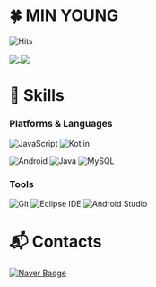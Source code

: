 # 🍀 MIN YOUNG

![Hits](https://hits.seeyoufarm.com/api/count/incr/badge.svg?url=https%3A%2F%2Fgithub.com%2Fcodingmy&count_bg=%23FFDAC7&title_bg=%23FFADAD&icon=&icon_color=%23E7E7E7&title=hits&edge_flat=false)

<a href="https://github.com/anuraghazra/github-readme-stats">
  <img align="center" src="https://github-readme-stats.vercel.app/api?username=codingmy&show_icons=true&theme=shadow_blue&show_icons=true" />
</a>
<a href="https://github.com/anuraghazra/convoychat">
  <img align="center" src="https://github-readme-stats.vercel.app/api/top-langs/?username=codingmy&layout=compact" />
</a>

# 💪 Skills
### Platforms & Languages
<!--![C](https://img.shields.io/badge/C-A8B9CC.svg?&style=for-the-badge&logo=C&logoColor=white)
![Python](https://img.shields.io/badge/Python-3776AB.svg?&style=for-the-badge&logo=Python&logoColor=white)
![HTML5](https://img.shields.io/badge/HTML5-E34F26.svg?&style=for-the-badge&logo=HTML5&logoColor=white)
![CSS3](https://img.shields.io/badge/CSS3-1572B6.svg?&style=for-the-badge&logo=CSS3&logoColor=white)-->
![JavaScript](https://img.shields.io/badge/JavaScript-F7DF1E.svg?&style=for-the-badge&logo=JavaScript&logoColor=white)
![Kotlin](https://img.shields.io/badge/kotlin-%237F52FF.svg?style=for-the-badge&logo=kotlin&logoColor=white)

![Android](https://img.shields.io/badge/Android-3DDC84.svg?&style=for-the-badge&logo=Android&logoColor=white)
![Java](https://img.shields.io/badge/Java-007396.svg?&style=for-the-badge&logo=Java&logoColor=white)
![MySQL](https://img.shields.io/badge/MySQL-4479A1.svg?&style=for-the-badge&logo=MySQL&logoColor=white)

### Tools
![Git](https://img.shields.io/badge/Git-F05032.svg?&style=for-the-badge&logo=Git&logoColor=white)
![Eclipse IDE](https://img.shields.io/badge/Eclipse%20IDE-2C2255.svg?&style=for-the-badge&logo=Eclipse%20IDE&logoColor=white)
![Android Studio](https://img.shields.io/badge/Android%20Studio-3DDC84.svg?&style=for-the-badge&logo=Android%20Studio&logoColor=white)
<!--![Visual Studio Code](https://img.shields.io/badge/Visual%20Studio%20Code-007ACC.svg?&style=for-the-badge&logo=Visual%20Studio%20Code&logoColor=white)-->

 
# :mailbox_with_mail: Contacts
[![Naver Badge](https://img.shields.io/badge/Naver-03C75A?style=flat-square&logo=Naver&logoColor=white&link=mailto:codingmy@naver.com)](mailto:codingmy@naver.com)




